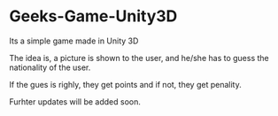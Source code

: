 # Geeks-Game-Unity3D

Its a simple game made in Unity 3D

The idea is, a picture is shown to the user, and he/she has to guess the nationality of the user. 

If the gues is righly, they get points and if not, they get penality. 

Furhter updates will be added soon.
